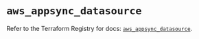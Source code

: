 # `aws_appsync_datasource`

Refer to the Terraform Registry for docs: [`aws_appsync_datasource`](https://registry.terraform.io/providers/hashicorp/aws/5.75.1/docs/resources/appsync_datasource).
